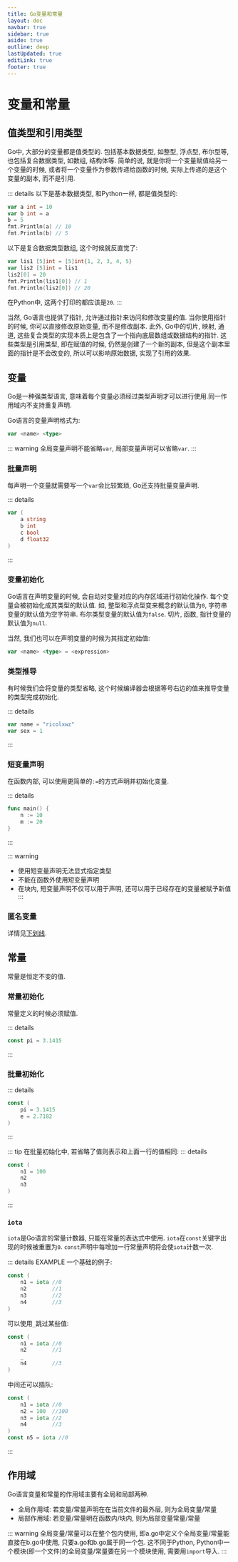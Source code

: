 ```yaml
---
title: Go变量和常量
layout: doc
navbar: true
sidebar: true
aside: true
outline: deep
lastUpdated: true
editLink: true
footer: true
---
```


# 变量和常量

## 值类型和引用类型

Go中, 大部分的变量都是值类型的. 包括基本数据类型, 如整型, 浮点型, 布尔型等, 也包括复合数据类型, 如数组, 结构体等. 简单的说, 就是你将一个变量赋值给另一个变量的时候, 或者将一个变量作为参数传递给函数的时候, 实际上传递的是这个变量的副本, 而不是引用.

::: details
以下是基本数据类型, 和Python一样, 都是值类型的:
```go
var a int = 10
var b int = a
b = 5
fmt.Println(a) // 10
fmt.Println(b) // 5
```
以下是复合数据类型数组, 这个时候就反直觉了:
```go
var lis1 [5]int = [5]int{1, 2, 3, 4, 5}
var lis2 [5]int = lis1
lis2[0] = 20
fmt.Println(lis1[0]) // 1
fmt.Println(lis2[0]) // 20
```
在Python中, 这两个打印的都应该是`20`.
:::

当然, Go语言也提供了指针, 允许通过指针来访问和修改变量的值. 当你使用指针的时候, 你可以直接修改原始变量, 而不是修改副本. 此外, Go中的切片, 映射, 通道, 这些复合类型的实现本质上是包含了一个指向底层数组或数据结构的指针. 这些类型是引用类型, 即在赋值的时候, 仍然是创建了一个新的副本, 但是这个副本里面的指针是不会改变的, 所以可以影响原始数据, 实现了引用的效果.

## 变量

Go是一种强类型语言, 意味着每个变量必须经过类型声明才可以进行使用.同一作用域内不支持重复声明. 

Go语言的变量声明格式为:

```go
var <name> <type>
```

::: warning
全局变量声明不能省略`var`, 局部变量声明可以省略`var`.
:::

### 批量声明

每声明一个变量就需要写一个`var`会比较繁琐, Go还支持批量变量声明.

::: details
```go
var (
    a string
    b int
    c bool
    d float32
)
```
:::

### 变量初始化

Go语言在声明变量的时候, 会自动对变量对应的内存区域进行初始化操作. 每个变量会被初始化成其类型的默认值. 如, 整型和浮点型变来概念的默认值为`0`, 字符串变量的默认值为空字符串. 布尔类型变量的默认值为`false`. 切片, 函数, 指针变量的默认值为`null`.

当然, 我们也可以在声明变量的时候为其指定初始值:

```go
var <name> <type> = <expression>
```

### 类型推导

有时候我们会将变量的类型省略, 这个时候编译器会根据等号右边的值来推导变量的类型完成初始化.

::: details
```go
var name = "ricolxwz"
var sex = 1
```
:::

### 短变量声明

在函数内部, 可以使用更简单的`:=`的方式声明并初始化变量.

::: details
```go
func main() {
    n := 10
    m := 20
}
```
:::

::: warning
- 使用短变量声明无法显式指定类型
- 不能在函数外使用短变量声明
- 在块内, 短变量声明不仅可以用于声明, 还可以用于已经存在的变量被赋予新值
:::

### 匿名变量

详情见[下划线](/basic/underline).

## 常量

常量是恒定不变的值.

### 常量初始化

常量定义的时候必须赋值.

::: details
```go
const pi = 3.1415
```
:::

### 批量初始化

::: details
```go
const (
    pi = 3.1415
    e = 2.7182
)
```
:::

::: tip
在批量初始化中, 若省略了值则表示和上面一行的值相同:
::: details
```go
const (
    n1 = 100
    n2
    n3
)
```
:::

### `iota`

`iota`是Go语言的常量计数器, 只能在常量的表达式中使用. `iota`在`const`关键字出现的时候被重置为`0`. `const`声明中每增加一行常量声明将会使`iota`计数一次. 

::: details EXAMPLE
一个基础的例子:
```go
const (
    n1 = iota //0
    n2        //1
    n3        //2
    n4        //3
)
```
可以使用`_`跳过某些值:
```go
const (
    n1 = iota //0
    n2        //1
    _
    n4        //3
)
```
中间还可以插队:
```go
const (
    n1 = iota //0
    n2 = 100  //100
    n3 = iota //2
    n4        //3
)
const n5 = iota //0
```
:::

## 作用域

Go语言变量和常量的作用域主要有全局和局部两种. 

- 全局作用域: 若变量/常量声明在在当前文件的最外层, 则为全局变量/常量
- 局部作用域: 若变量/常量明在函数内/块内, 则为局部变量常量/常量

::: warning
全局变量/常量可以在整个包内使用, 即a.go中定义个全局变量/常量能直接在b.go中使用, 只要a.go和b.go属于同一个包. 这不同于Python, Python中一个模块(即一个文件)的全局变量/常量要在另一个模块使用, 需要用`import`导入.
:::
